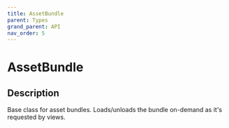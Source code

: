```yaml
---
title: AssetBundle
parent: Types
grand_parent: API
nav_order: 5
---
```


# AssetBundle

## Description

Base class for asset bundles. Loads/unloads the bundle on-demand as it's requested by views.
